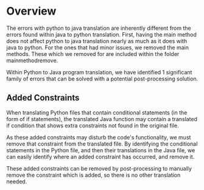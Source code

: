 # Overview
The errors with python to java translation are inherently different from the errors found within java to python translation. First, having the main method does not affect python to java translation nearly as much as it does with java to python. For the ones that had minor issues, we removed the main methods. These which we removed for are included within the folder mainmethodremove. 

Within Python to Java program translation, we have identified 1 significant family of errors that can be solved with a potential post-processing solution.

## Added Constraints
When translating Python files that contain conditional statements (in the form of if statements), the translated Java function may contain a translated if condition that shows extra constraints not found in the original file.

As these added constraints may disturb the code's functionality, we must remove that constraint from the translated file. By identifying the conditional statements in the Python file, and then their translations in the Java file, we can easily identify where an added constraint has occurred, and remove it. 

These added constraints can be removed by post-processing to manually remove the constraint which is added, so there is no other translation needed. 
